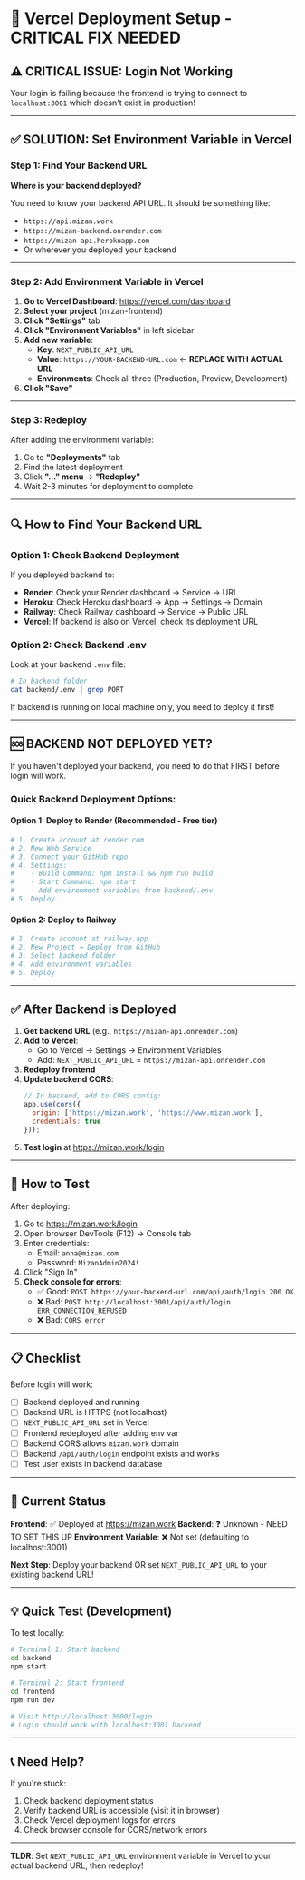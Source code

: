 # 🚀 Vercel Deployment Setup - CRITICAL FIX NEEDED

## ⚠️ CRITICAL ISSUE: Login Not Working

Your login is failing because the frontend is trying to connect to `localhost:3001` which doesn't exist in production!

---

## ✅ SOLUTION: Set Environment Variable in Vercel

### Step 1: Find Your Backend URL

**Where is your backend deployed?**

You need to know your backend API URL. It should be something like:
- `https://api.mizan.work`
- `https://mizan-backend.onrender.com`
- `https://mizan-api.herokuapp.com`
- Or wherever you deployed your backend

---

### Step 2: Add Environment Variable in Vercel

1. **Go to Vercel Dashboard**: https://vercel.com/dashboard
2. **Select your project** (mizan-frontend)
3. **Click "Settings"** tab
4. **Click "Environment Variables"** in left sidebar
5. **Add new variable**:
   - **Key**: `NEXT_PUBLIC_API_URL`
   - **Value**: `https://YOUR-BACKEND-URL.com` ← **REPLACE WITH ACTUAL URL**
   - **Environments**: Check all three (Production, Preview, Development)
6. **Click "Save"**

---

### Step 3: Redeploy

After adding the environment variable:

1. Go to **"Deployments"** tab
2. Find the latest deployment
3. Click **"..." menu** → **"Redeploy"**
4. Wait 2-3 minutes for deployment to complete

---

## 🔍 How to Find Your Backend URL

### Option 1: Check Backend Deployment
If you deployed backend to:
- **Render**: Check your Render dashboard → Service → URL
- **Heroku**: Check Heroku dashboard → App → Settings → Domain
- **Railway**: Check Railway dashboard → Service → Public URL
- **Vercel**: If backend is also on Vercel, check its deployment URL

### Option 2: Check Backend .env
Look at your backend `.env` file:
```bash
# In backend folder
cat backend/.env | grep PORT
```

If backend is running on local machine only, you need to deploy it first!

---

## 🆘 BACKEND NOT DEPLOYED YET?

If you haven't deployed your backend, you need to do that FIRST before login will work.

### Quick Backend Deployment Options:

#### Option 1: Deploy to Render (Recommended - Free tier)
```bash
# 1. Create account at render.com
# 2. New Web Service
# 3. Connect your GitHub repo
# 4. Settings:
#    - Build Command: npm install && npm run build
#    - Start Command: npm start
#    - Add environment variables from backend/.env
# 5. Deploy
```

#### Option 2: Deploy to Railway
```bash
# 1. Create account at railway.app
# 2. New Project → Deploy from GitHub
# 3. Select backend folder
# 4. Add environment variables
# 5. Deploy
```

---

## ✅ After Backend is Deployed

1. **Get backend URL** (e.g., `https://mizan-api.onrender.com`)
2. **Add to Vercel**:
   - Go to Vercel → Settings → Environment Variables
   - Add: `NEXT_PUBLIC_API_URL` = `https://mizan-api.onrender.com`
3. **Redeploy frontend**
4. **Update backend CORS**:
   ```javascript
   // In backend, add to CORS config:
   app.use(cors({
     origin: ['https://mizan.work', 'https://www.mizan.work'],
     credentials: true
   }));
   ```
5. **Test login** at https://mizan.work/login

---

## 🧪 How to Test

After deploying:

1. Go to https://mizan.work/login
2. Open browser DevTools (F12) → Console tab
3. Enter credentials:
   - Email: `anna@mizan.com`
   - Password: `MizanAdmin2024!`
4. Click "Sign In"
5. **Check console for errors**:
   - ✅ Good: `POST https://your-backend-url.com/api/auth/login 200 OK`
   - ❌ Bad: `POST http://localhost:3001/api/auth/login ERR_CONNECTION_REFUSED`
   - ❌ Bad: `CORS error`

---

## 📋 Checklist

Before login will work:

- [ ] Backend deployed and running
- [ ] Backend URL is HTTPS (not localhost)
- [ ] `NEXT_PUBLIC_API_URL` set in Vercel
- [ ] Frontend redeployed after adding env var
- [ ] Backend CORS allows `mizan.work` domain
- [ ] Backend `/api/auth/login` endpoint exists and works
- [ ] Test user exists in backend database

---

## 🎯 Current Status

**Frontend**: ✅ Deployed at https://mizan.work
**Backend**: ❓ Unknown - NEED TO SET THIS UP
**Environment Variable**: ❌ Not set (defaulting to localhost:3001)

**Next Step**: Deploy your backend OR set `NEXT_PUBLIC_API_URL` to your existing backend URL!

---

## 💡 Quick Test (Development)

To test locally:

```bash
# Terminal 1: Start backend
cd backend
npm start

# Terminal 2: Start frontend
cd frontend
npm run dev

# Visit http://localhost:3000/login
# Login should work with localhost:3001 backend
```

---

## 📞 Need Help?

If you're stuck:
1. Check backend deployment status
2. Verify backend URL is accessible (visit it in browser)
3. Check Vercel deployment logs for errors
4. Check browser console for CORS/network errors

---

**TLDR**: Set `NEXT_PUBLIC_API_URL` environment variable in Vercel to your actual backend URL, then redeploy!
